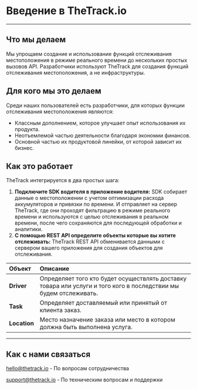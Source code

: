 # Введение в TheTrack.io

---

## **Что мы делаем**

Мы упрощаем создание и использование функций отслеживания местоположения в режиме реального времени до нескольких простых вызовов API. Разработчики используют TheTrack для создания функций отслеживания местоположения, а не инфраструктуры.

## **Для кого мы это делаем**

Среди наших пользователей есть разработчики, для которых функции отслеживания местоположения являются:

* Классным дополнением, которое улучшает опыт использования их продукта.
* Неотъемлемой частью деятельности благодаря экономии финансов.
* Основной частью их продуктовой линейки, от которой зависит их бизнес.

## **Как это работает**

TheTrack интегрируется в два простых шага:

1. **Подключите SDK водителя в приложение водителя:** SDK собирает данные о местоположении с учетом оптимизации расхода аккумуляторов и привязки по времени. И отправляет на сервер TheTrack, где они проходят фильтрацию в режиме реального времени и используются с целью отслеживания в реальном времени, после чего сохраняются для последующей обработки и аналитики.
2. **С помощью REST API определите объекты которые вы хотите отслеживать:** TheTrack REST API обменивается данными с сервером вашего приложения для создания объектов для отслеживания.

| Объект | Описание |
| :--- | :--- |
| **Driver** | Определяет того кто будет осуществлять доставку товара или услуги и того кого в последствии мы будем отслеживать. |
| **Task** | Определяет доставляемый или принятый от клиента заказ. |
| **Location** | Место назначение заказа или место в котором должна быть выполнена услуга. |

---

## Как с нами связаться

[hello@thetrack.io](mailto:opoldushina@thetrack.io) - По вопросам сотрудничества

[support@thetrack.io](mailto:tkozhevnikov@thetrack.io) - По техническим вопросам и поддержки


